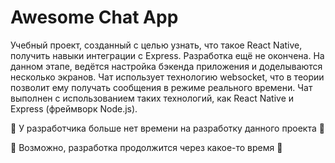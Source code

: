 # Awesome Chat App
Учебный проект, созданный с целью узнать, что такое React Native, получить навыки интеграции с Express. Разработка ещё не окончена.
На данном этапе, ведётся настройка бэкенда приложения и доделываются несколько экранов. 
Чат использует технологию websocket, что в теории позволит ему получать сообщения в режиме реального времени.
Чат выполнен с использованием таких технологий, как React Native и Express (фреймворк Node.js).

:construction: У разработчика больше нет времени на разработку данного проекта :construction:

:construction: Возможно, разработка продолжится через какое-то время :construction:
